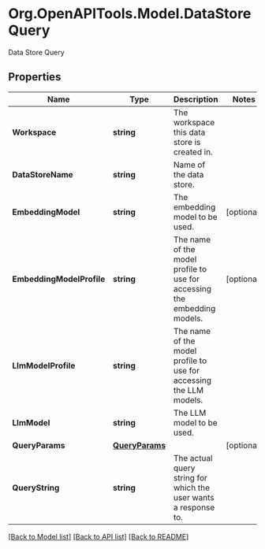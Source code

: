 # Org.OpenAPITools.Model.DataStoreQuery
Data Store Query

## Properties

Name | Type | Description | Notes
------------ | ------------- | ------------- | -------------
**Workspace** | **string** | The workspace this data store is created in. | 
**DataStoreName** | **string** | Name of the data store. | 
**EmbeddingModel** | **string** | The embedding model to be used. | [optional] 
**EmbeddingModelProfile** | **string** | The name of the model profile to use for accessing the embedding models. | [optional] 
**LlmModelProfile** | **string** | The name of the model profile to use for accessing the LLM models. | 
**LlmModel** | **string** | The LLM model to be used. | 
**QueryParams** | [**QueryParams**](QueryParams.md) |  | [optional] 
**QueryString** | **string** | The actual query string for which the user wants a response to. | 

[[Back to Model list]](../README.md#documentation-for-models) [[Back to API list]](../README.md#documentation-for-api-endpoints) [[Back to README]](../README.md)

